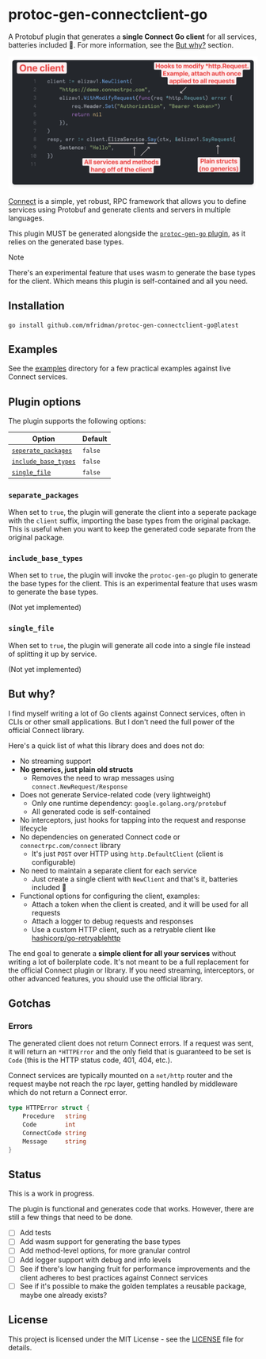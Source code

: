 # protoc-gen-connectclient-go

A Protobuf plugin that generates a **single Connect Go client** for all services, batteries included
🔋. For more information, see the [But why?](#but-why) section.

<p align="center">
  <img src="examples/example.png" width=600px>
</p>

[Connect](https://connectrpc.com/) is a simple, yet robust, RPC framework that allows you to define
services using Protobuf and generate clients and servers in multiple languages.

This plugin MUST be generated alongside the [`protoc-gen-go`
plugin](https://pkg.go.dev/google.golang.org/protobuf/cmd/protoc-gen-go), as it relies on the
generated base types.

> [!NOTE]
>
> There's an experimental feature that uses wasm to generate the base types for the client. Which
> means this plugin is self-contained and all you need.

## Installation

```shell
go install github.com/mfridman/protoc-gen-connectclient-go@latest
```

## Examples

See the [examples](./examples) directory for a few practical examples against live Connect services.

## Plugin options

The plugin supports the following options:

| Option                                      | Default |
| ------------------------------------------- | ------- |
| [`seperate_packages`](#separate_packages)   | `false` |
| [`include_base_types`](#include_base_types) | `false` |
| [`single_file`](#single_file)               | `false` |

### `separate_packages`

When set to `true`, the plugin will generate the client into a seperate package with the `client`
suffix, importing the base types from the original package. This is useful when you want to keep the
generated code separate from the original package.

### `include_base_types`

When set to `true`, the plugin will invoke the `protoc-gen-go` plugin to generate the base types for
the client. This is an experimental feature that uses wasm to generate the base types.

(Not yet implemented)

### `single_file`

When set to `true`, the plugin will generate all code into a single file instead of splitting it up
by service.

(Not yet implemented)

## But why?

I find myself writing a lot of Go clients against Connect services, often in CLIs or other small
applications. But I don't need the full power of the official Connect library.

Here's a quick list of what this library does and does not do:

- No streaming support
- **No generics, just plain old structs**
  - Removes the need to wrap messages using `connect.NewRequest/Response`
- Does not generate Service-related code (very lightweight)
  - Only one runtime dependency: `google.golang.org/protobuf`
  - All generated code is self-contained
- No interceptors, just hooks for tapping into the request and response lifecycle
- No dependencies on generated Connect code or `connectrpc.com/connect` library
  - It's just `POST` over HTTP using `http.DefaultClient` (client is configurable)
- No need to maintain a separate client for each service
  - Just create a single client with `NewClient` and that's it, batteries included 🔋
- Functional options for configuring the client, examples:
  - Attach a token when the client is created, and it will be used for all requests
  - Attach a logger to debug requests and responses
  - Use a custom HTTP client, such as a retryable client like
    [hashicorp/go-retryablehttp](https://github.com/hashicorp/go-retryablehttp)

The end goal to generate a **simple client for all your services** without writing a lot of
boilerplate code. It's not meant to be a full replacement for the official Connect plugin or
library. If you need streaming, interceptors, or other advanced features, you should use the
official library.

## Gotchas

### Errors

The generated client does not return Connect errors. If a request was sent, it will return an
`*HTTPError` and the only field that is guaranteed to be set is `Code` (this is the HTTP status
code, 401, 404, etc.).

Connect services are typically mounted on a `net/http` router and the request maybe not reach the
rpc layer, getting handled by middleware which do not return a Connect error.

```go
type HTTPError struct {
	Procedure   string
	Code        int
	ConnectCode string
	Message     string
}
```

## Status

This is a work in progress.

The plugin is functional and generates code that works. However, there are still a few things that
need to be done.

- [ ] Add tests
- [ ] Add wasm support for generating the base types
- [ ] Add method-level options, for more granular control
- [ ] Add logger support with debug and info levels
- [ ] See if there's low hanging fruit for performance improvements and the client adheres to best
      practices against Connect services
- [ ] See if it's possible to make the golden templates a reusable package, maybe one already
      exists?

## License

This project is licensed under the MIT License - see the [LICENSE](LICENSE) file for details.
